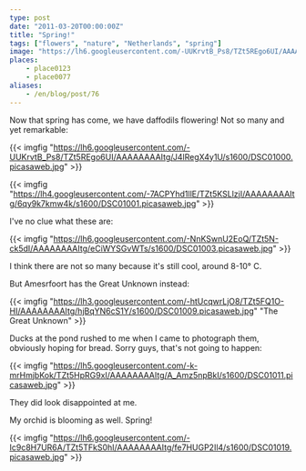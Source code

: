 ```yaml
---
type: post
date: "2011-03-20T00:00:00Z"
title: "Spring!"
tags: ["flowers", "nature", "Netherlands", "spring"]
image: "https://lh6.googleusercontent.com/-UUKrvtB_Ps8/TZt5REgo6UI/AAAAAAAAItg/J4lRegX4y1U/s1600/DSC01000.picasaweb.jpg"
places:
    - place0123
    - place0077
aliases:
    - /en/blog/post/76
---
```


Now that spring has come, we have daffodils flowering! Not so many and yet remarkable:

{{< imgfig "https://lh6.googleusercontent.com/-UUKrvtB_Ps8/TZt5REgo6UI/AAAAAAAAItg/J4lRegX4y1U/s1600/DSC01000.picasaweb.jpg" >}}

<!--more-->

{{< imgfig "https://lh4.googleusercontent.com/-7ACPYhd1llE/TZt5KSLlzjI/AAAAAAAAItg/6qy9k7kmw4k/s1600/DSC01001.picasaweb.jpg" >}}

I've no clue what these are:

{{< imgfig "https://lh6.googleusercontent.com/-NnKSwnU2EoQ/TZt5N-ck5dI/AAAAAAAAItg/eCiWYSGvWTs/s1600/DSC01003.picasaweb.jpg" >}}

I think there are not so many because it's still cool, around 8-10° C.

But Amesrfoort has the Great Unknown instead:

{{< imgfig "https://lh3.googleusercontent.com/-htUcqwrLjO8/TZt5FQ1O-HI/AAAAAAAAItg/hjBqYN6cS1Y/s1600/DSC01009.picasaweb.jpg" "The Great Unknown" >}}

Ducks at the pond rushed to me when I came to photograph them, obviously hoping for bread. Sorry guys, that's not going to happen:

{{< imgfig "https://lh5.googleusercontent.com/-k-mrHmjbKok/TZt5HpRG9xI/AAAAAAAAItg/A_Amz5npBkI/s1600/DSC01011.picasaweb.jpg" >}}

They did look disappointed at me.

My orchid is blooming as well. Spring!

{{< imgfig "https://lh6.googleusercontent.com/-Ic9c8H7UR6A/TZt5TFkS0hI/AAAAAAAAItg/fe7HUGP2Il4/s1600/DSC01019.picasaweb.jpg" >}}
